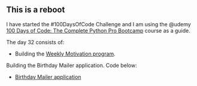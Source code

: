 ## This is a reboot

I have started the #100DaysOfCode Challenge and I am using the @udemy [100 Days of Code: The Complete Python Pro Bootcamp](https://www.udemy.com/course/100-days-of-code) course as a guide.

The day 32 consists of:

* Building the [Weekly Motivation program](./daily_motivation.py).

Building the Birthday Mailer application. Code below:

* [Birthday Mailer application](./main.py)